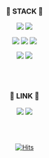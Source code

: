 <div align="center">


### 🔨 STACK 🔨
<img src="https://img.shields.io/badge/unity-000000?style=for-the-badge&logo=unity&logoColor=white"> <img src="https://img.shields.io/badge/unreal-0E1128?style=for-the-badge&logo=unrealengine&logoColor=white">

<img src="https://img.shields.io/badge/C-A8B9CC?style=for-the-badge&logo=C&logoColor=white"> <img src="https://img.shields.io/badge/CSharp-512BD4?style=for-the-badge&logo=csharp&logoColor=white"> <img src="https://img.shields.io/badge/C++-00599C?style=for-the-badge&logo=cplusplus&logoColor=white">

<img src="https://img.shields.io/badge/Photoshop-31A8FF?style=for-the-badge&logo=adobephotoshop&logoColor=white"> <img src="https://img.shields.io/badge/premierepro-9999FF?style=for-the-badge&logo=adobepremierepro&logoColor=white">

<br><br>

### 🔗 LINK 🔗
[<img src="https://img.shields.io/badge/github-181717?style=for-the-badge&logo=github&logoColor=white">](https://github.com/SunowMin)
[<img src="https://img.shields.io/badge/velog-20C997?style=for-the-badge&logo=velog&logoColor=white">](https://velog.io/@sumingq) 


<br><br>


[![Hits](https://hits.seeyoufarm.com/api/count/incr/badge.svg?url=https%3A%2F%2Fgithub.com%2Fsumingq&count_bg=%23DAE0FF&title_bg=%23FACBCB&icon=&icon_color=%23E7E7E7&title=hits&edge_flat=false)]([https://hits.seeyoufarm.com](https://github.com/sumingq)https://github.com/sumingq)
</div>
